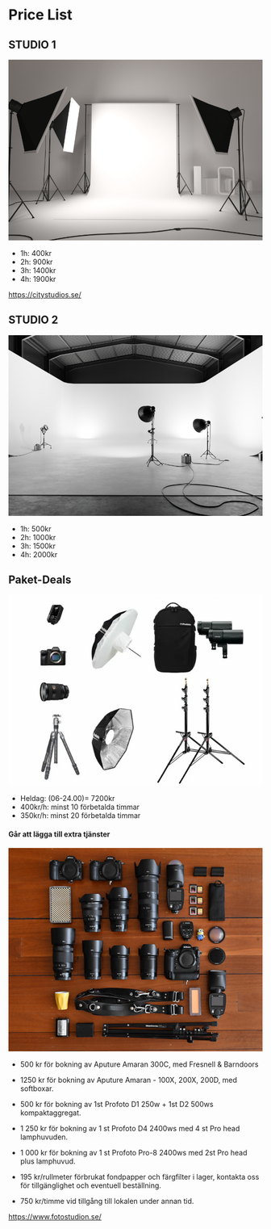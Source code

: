 # Price List

## STUDIO 1

![alt text](1.webp)

- 1h: 400kr
- 2h: 900kr
- 3h: 1400kr
- 4h: 1900kr

https://citystudios.se/

## STUDIO 2

![alt text](3.webp)
- 1h: 500kr
- 2h: 1000kr
- 3h: 1500kr
- 4h: 2000kr



## Paket-Deals
![alt text](1057475_profoto_b10x_product_photo.webp)

- Heldag: (06-24.00)= 7200kr
- 400kr/h: minst 10 förbetalda timmar
- 350kr/h: minst 20 förbetalda timmar

#### Går att lägga till extra tjänster
![alt text](Rocco_Ancora_Shotkit_001.jpg)

+ 500 kr för bokning av Aputure Amaran 300C, med Fresnell & Barndoors

+ 1250 kr för bokning av Aputure Amaran - 100X, 200X, 200D, med softboxar.
+ 500 kr för bokning av 1st Profoto D1 250w + 1st D2 500ws kompaktaggregat.
+ 1 250 kr för bokning av 1 st Profoto D4 2400ws med 4 st Pro head lamphuvuden.
+ 1 000 kr för bokning av 1 st Profoto Pro-8 2400ws med 2st Pro head plus lamphuvud.
+ 195 kr/rullmeter förbrukat fondpapper och färgfilter i lager, kontakta oss för tillgänglighet och eventuell beställning.
+ 750 kr/timme vid tillgång till lokalen under annan tid.

https://www.fotostudion.se/